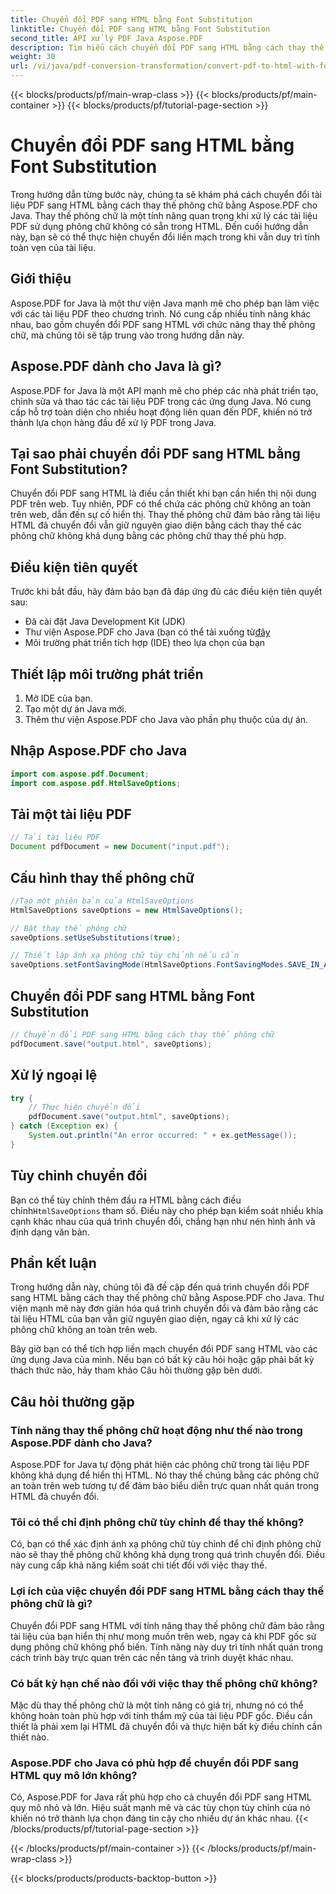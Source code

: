 ```yaml
---
title: Chuyển đổi PDF sang HTML bằng Font Substitution
linktitle: Chuyển đổi PDF sang HTML bằng Font Substitution
second_title: API xử lý PDF Java Aspose.PDF
description: Tìm hiểu cách chuyển đổi PDF sang HTML bằng cách thay thế phông chữ bằng Aspose.PDF cho Java. Hướng dẫn từng bước với mã nguồn để chuyển đổi liền mạch. Tối ưu hóa nội dung web của bạn ngay bây giờ!
weight: 30
url: /vi/java/pdf-conversion-transformation/convert-pdf-to-html-with-font-substitution/
---
```


{{< blocks/products/pf/main-wrap-class >}}
{{< blocks/products/pf/main-container >}}
{{< blocks/products/pf/tutorial-page-section >}}

# Chuyển đổi PDF sang HTML bằng Font Substitution


Trong hướng dẫn từng bước này, chúng ta sẽ khám phá cách chuyển đổi tài liệu PDF sang HTML bằng cách thay thế phông chữ bằng Aspose.PDF cho Java. Thay thế phông chữ là một tính năng quan trọng khi xử lý các tài liệu PDF sử dụng phông chữ không có sẵn trong HTML. Đến cuối hướng dẫn này, bạn sẽ có thể thực hiện chuyển đổi liền mạch trong khi vẫn duy trì tính toàn vẹn của tài liệu.

## Giới thiệu

Aspose.PDF for Java là một thư viện Java mạnh mẽ cho phép bạn làm việc với các tài liệu PDF theo chương trình. Nó cung cấp nhiều tính năng khác nhau, bao gồm chuyển đổi PDF sang HTML với chức năng thay thế phông chữ, mà chúng tôi sẽ tập trung vào trong hướng dẫn này.

## Aspose.PDF dành cho Java là gì?

Aspose.PDF for Java là một API mạnh mẽ cho phép các nhà phát triển tạo, chỉnh sửa và thao tác các tài liệu PDF trong các ứng dụng Java. Nó cung cấp hỗ trợ toàn diện cho nhiều hoạt động liên quan đến PDF, khiến nó trở thành lựa chọn hàng đầu để xử lý PDF trong Java.

## Tại sao phải chuyển đổi PDF sang HTML bằng Font Substitution?

Chuyển đổi PDF sang HTML là điều cần thiết khi bạn cần hiển thị nội dung PDF trên web. Tuy nhiên, PDF có thể chứa các phông chữ không an toàn trên web, dẫn đến sự cố hiển thị. Thay thế phông chữ đảm bảo rằng tài liệu HTML đã chuyển đổi vẫn giữ nguyên giao diện bằng cách thay thế các phông chữ không khả dụng bằng các phông chữ thay thế phù hợp.

## Điều kiện tiên quyết

Trước khi bắt đầu, hãy đảm bảo bạn đã đáp ứng đủ các điều kiện tiên quyết sau:

- Đã cài đặt Java Development Kit (JDK)
-  Thư viện Aspose.PDF cho Java (bạn có thể tải xuống từ[đây](https://releases.aspose.com/pdf/java/)
- Môi trường phát triển tích hợp (IDE) theo lựa chọn của bạn

## Thiết lập môi trường phát triển

1. Mở IDE của bạn.
2. Tạo một dự án Java mới.
3. Thêm thư viện Aspose.PDF cho Java vào phần phụ thuộc của dự án.

## Nhập Aspose.PDF cho Java

```java
import com.aspose.pdf.Document;
import com.aspose.pdf.HtmlSaveOptions;
```

## Tải một tài liệu PDF

```java
// Tải tài liệu PDF
Document pdfDocument = new Document("input.pdf");
```

## Cấu hình thay thế phông chữ

```java
//Tạo một phiên bản của HtmlSaveOptions
HtmlSaveOptions saveOptions = new HtmlSaveOptions();

// Bật thay thế phông chữ
saveOptions.setUseSubstitutions(true);

// Thiết lập ánh xạ phông chữ tùy chỉnh nếu cần
saveOptions.setFontSavingMode(HtmlSaveOptions.FontSavingModes.SAVE_IN_ALL_FORMATS);
```

## Chuyển đổi PDF sang HTML bằng Font Substitution

```java
// Chuyển đổi PDF sang HTML bằng cách thay thế phông chữ
pdfDocument.save("output.html", saveOptions);
```

## Xử lý ngoại lệ

```java
try {
    // Thực hiện chuyển đổi
    pdfDocument.save("output.html", saveOptions);
} catch (Exception ex) {
    System.out.println("An error occurred: " + ex.getMessage());
}
```

## Tùy chỉnh chuyển đổi

 Bạn có thể tùy chỉnh thêm đầu ra HTML bằng cách điều chỉnh`HtmlSaveOptions` tham số. Điều này cho phép bạn kiểm soát nhiều khía cạnh khác nhau của quá trình chuyển đổi, chẳng hạn như nén hình ảnh và định dạng văn bản.

## Phần kết luận

Trong hướng dẫn này, chúng tôi đã đề cập đến quá trình chuyển đổi PDF sang HTML bằng cách thay thế phông chữ bằng Aspose.PDF cho Java. Thư viện mạnh mẽ này đơn giản hóa quá trình chuyển đổi và đảm bảo rằng các tài liệu HTML của bạn vẫn giữ nguyên giao diện, ngay cả khi xử lý các phông chữ không an toàn trên web.

Bây giờ bạn có thể tích hợp liền mạch chuyển đổi PDF sang HTML vào các ứng dụng Java của mình. Nếu bạn có bất kỳ câu hỏi hoặc gặp phải bất kỳ thách thức nào, hãy tham khảo Câu hỏi thường gặp bên dưới.

## Câu hỏi thường gặp

### Tính năng thay thế phông chữ hoạt động như thế nào trong Aspose.PDF dành cho Java?

Aspose.PDF for Java tự động phát hiện các phông chữ trong tài liệu PDF không khả dụng để hiển thị HTML. Nó thay thế chúng bằng các phông chữ an toàn trên web tương tự để đảm bảo biểu diễn trực quan nhất quán trong HTML đã chuyển đổi.

### Tôi có thể chỉ định phông chữ tùy chỉnh để thay thế không?

Có, bạn có thể xác định ánh xạ phông chữ tùy chỉnh để chỉ định phông chữ nào sẽ thay thế phông chữ không khả dụng trong quá trình chuyển đổi. Điều này cung cấp khả năng kiểm soát chi tiết đối với việc thay thế.

### Lợi ích của việc chuyển đổi PDF sang HTML bằng cách thay thế phông chữ là gì?

Chuyển đổi PDF sang HTML với tính năng thay thế phông chữ đảm bảo rằng tài liệu của bạn hiển thị như mong muốn trên web, ngay cả khi PDF gốc sử dụng phông chữ không phổ biến. Tính năng này duy trì tính nhất quán trong cách trình bày trực quan trên các nền tảng và trình duyệt khác nhau.

### Có bất kỳ hạn chế nào đối với việc thay thế phông chữ không?

Mặc dù thay thế phông chữ là một tính năng có giá trị, nhưng nó có thể không hoàn toàn phù hợp với tính thẩm mỹ của tài liệu PDF gốc. Điều cần thiết là phải xem lại HTML đã chuyển đổi và thực hiện bất kỳ điều chỉnh cần thiết nào.

### Aspose.PDF cho Java có phù hợp để chuyển đổi PDF sang HTML quy mô lớn không?

Có, Aspose.PDF for Java rất phù hợp cho cả chuyển đổi PDF sang HTML quy mô nhỏ và lớn. Hiệu suất mạnh mẽ và các tùy chọn tùy chỉnh của nó khiến nó trở thành lựa chọn đáng tin cậy cho nhiều dự án khác nhau.
{{< /blocks/products/pf/tutorial-page-section >}}

{{< /blocks/products/pf/main-container >}}
{{< /blocks/products/pf/main-wrap-class >}}

{{< blocks/products/products-backtop-button >}}
